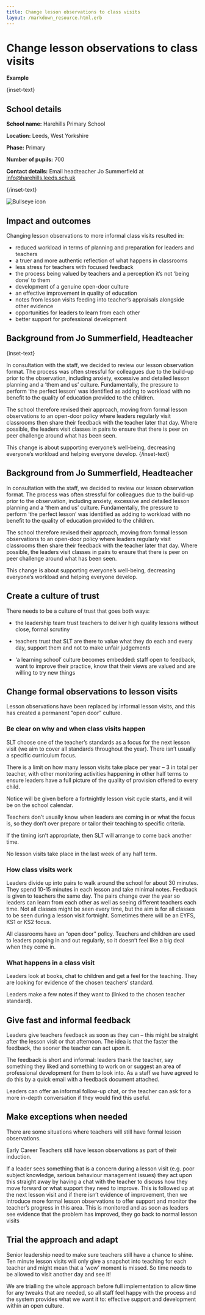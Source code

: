 ```yaml
---
title: Change lesson observations to class visits
layout: /markdown_resource.html.erb
---
```


# Change lesson observations to class visits

<strong class="govuk-tag">Example</strong>

{inset-text}

## School details

**School name:** Harehills Primary School

**Location:** Leeds, West Yorkshire

**Phase:** Primary

**Number of pupils:** 700

**Contact details:** Email headteacher Jo Summerfield at <info@harehills.leeds.sch.uk>

{/inset-text}

<div class="govuk-grid-row dfe-width-container">
  <div class="govuk-grid-column-full">
    <div class="info-box">
      <div class="info-box__corner">
        <img src="/assets/images/bullseye.svg" alt="Bullseye icon">
      </div>
      <h2 class="govuk-heading-m">
        Impact and outcomes
      </h2>
      <p>
        Changing lesson observations to more informal class visits resulted in:
      </p>
      <ul>
        <li>
        reduced workload in terms of planning and preparation for leaders and teachers
        </li>
        <li>
        a truer and more authentic reflection of what happens in classrooms 
        </li>
        <li>
        less stress for teachers with focused feedback 
        </li>
        <li>
        the process being valued by teachers and a perception it’s not ‘being done’ to them
        </li>
        <li>
        development of a genuine open-door culture 
        </li>
        <li>
        an effective improvement in quality of education 
        </li>
        <li>
        notes from lesson visits feeding into teacher’s appraisals alongside other evidence 
        </li>
        <li>
        opportunities for leaders to learn from each other  
        </li>
        <li>
        better support for professional development
        </li>
      </ul>      
    </div>
  </div>
</div>

## Background from Jo Summerfield, Headteacher

{inset-text}

In consultation with the staff, we decided to review our lesson observation format. The process was often stressful for colleagues due to the build-up prior to the observation, including anxiety, excessive and detailed lesson planning and a ‘them and us’ culture. Fundamentally, the pressure to perform ‘the perfect lesson’ was identified as adding to workload with no benefit to the quality of education provided to the children. 

The school therefore revised their approach, moving from formal lesson observations to an open-door policy where leaders regularly visit classrooms then share their feedback with the teacher later that day. Where possible, the leaders visit classes in pairs to ensure that there is peer on peer challenge around what has been seen.  

This change is about supporting everyone’s well-being, decreasing everyone’s workload and helping everyone develop. 
{/inset-text}

## Background from Jo Summerfield, Headteacher 

In consultation with the staff, we decided to review our lesson observation format. The process was often stressful for colleagues due to the build-up prior to the observation, including anxiety, excessive and detailed lesson planning and a ‘them and us’ culture. Fundamentally, the pressure to perform ‘the perfect lesson’ was identified as adding to workload with no benefit to the quality of education provided to the children. 

The school therefore revised their approach, moving from formal lesson observations to an open-door policy where leaders regularly visit classrooms then share their feedback with the teacher later that day. Where possible, the leaders visit classes in pairs to ensure that there is peer on peer challenge around what has been seen.  

This change is about supporting everyone’s well-being, decreasing everyone’s workload and helping everyone develop. 

## Create a culture of trust 

There needs to be a culture of trust that goes both ways: 

* the leadership team trust teachers to deliver high quality lessons without close, formal scrutiny 

* teachers trust that SLT are there to value what they do each and every day, support them and not to make unfair judgements 

* ‘a learning school’ culture becomes embedded: staff open to feedback, want to improve their practice, know that their views are valued and are willing to try new things 

## Change formal observations to lesson visits 

Lesson observations have been replaced by informal lesson visits, and this has created a permanent “open door” culture.  

### Be clear on why and when class visits happen 

SLT choose one of the teacher’s standards as a focus for the next lesson visit (we aim to cover all standards throughout the year). There isn’t usually a specific curriculum focus. 

There is a limit on how many lesson visits take place per year – 3 in total per teacher, with other monitoring activities happening in other half terms to ensure leaders have a full picture of the quality of provision offered to every child.  

Notice will be given before a fortnightly lesson visit cycle starts, and it will be on the school calendar. 

Teachers don’t usually know when leaders are coming in or what the focus is, so they don’t over prepare or tailor their teaching to specific criteria.  

If the timing isn’t appropriate, then SLT will arrange to come back another time. 

No lesson visits take place in the last week of any half term. 

### How class visits work 

Leaders divide up into pairs to walk around the school for about 30 minutes. They spend 10-15 minutes in each lesson and take minimal notes. Feedback is given to teachers the same day. The pairs change over the year so leaders can learn from each other as well as seeing different teachers each time. Not all classes might be seen every time, but the aim is for all classes to be seen during a lesson visit fortnight. Sometimes there will be an EYFS, KS1 or KS2 focus. 

All classrooms have an “open door” policy. Teachers and children are used to leaders popping in and out regularly, so it doesn’t feel like a big deal when they come in. 

### What happens in a class visit 

Leaders look at books, chat to children and get a feel for the teaching. They are looking for evidence of the chosen teachers’ standard. 

Leaders make a few notes if they want to (linked to the chosen teacher standard). 

## Give fast and informal feedback 

Leaders give teachers feedback as soon as they can – this might be straight after the lesson visit or that afternoon. The idea is that the faster the feedback, the sooner the teacher can act upon it. 

The feedback is short and informal: leaders thank the teacher, say something they liked and something to work on or suggest an area of professional development for them to look into. As a staff we have agreed to do this by a quick email with a feedback document attached. 

Leaders can offer an informal follow-up chat, or the teacher can ask for a more in-depth conversation if they would find this useful. 

## Make exceptions when needed 

There are some situations where teachers will still have formal lesson observations. 

Early Career Teachers still have lesson observations as part of their induction. 

If a leader sees something that is a concern during a lesson visit (e.g. poor subject knowledge, serious behaviour management issues) they act upon this straight away by having a chat with the teacher to discuss how they move forward or what support they need to improve. This is followed up at the next lesson visit and if there isn’t evidence of improvement, then we introduce more formal lesson observations to offer support and monitor the teacher’s progress in this area. This is monitored and as soon as leaders see evidence that the problem has improved, they go back to normal lesson visits  

## Trial the approach and adapt 

Senior leadership need to make sure teachers still have a chance to shine. Ten minute lesson visits will only give a snapshot into teaching for each teacher and might mean that a ‘wow’ moment is missed. So time needs to be allowed to visit another day and see it! 

We are trialling the whole approach before full implementation to allow time for any tweaks that are needed, so all staff feel happy with the process and the system provides what we want it to: effective support and development within an open culture. 
